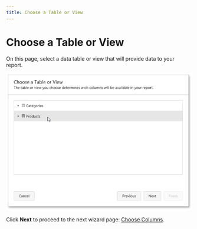 ```yaml
---
title: Choose a Table or View
---
```

# Choose a Table or View
On this page, select a data table or view that will provide data to your report.

![web-report-designer-wizard-choose-table-or-view](../../../../../images/Img24817.png)

Click **Next** to proceed to the next wizard page: [Choose Columns](../../../../../../interface-elements-for-web/articles/report-designer/wizards/report-wizard/data-bound-report/choose-columns.md).